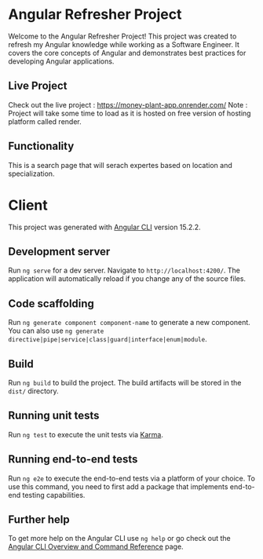 # Angular Refresher Project

Welcome to the Angular Refresher Project! This project was created to refresh my Angular knowledge while working as a Software Engineer. It covers the core concepts of Angular and demonstrates best practices for developing Angular applications.

## Live Project

Check out the live project : https://money-plant-app.onrender.com/
Note : Project will take some time to load as it is hosted on free version of hosting platform called render.

## Functionality
This is a search page that will serach expertes based on location and specialization.

# Client

This project was generated with [Angular CLI](https://github.com/angular/angular-cli) version 15.2.2.

## Development server

Run `ng serve` for a dev server. Navigate to `http://localhost:4200/`. The application will automatically reload if you change any of the source files.

## Code scaffolding

Run `ng generate component component-name` to generate a new component. You can also use `ng generate directive|pipe|service|class|guard|interface|enum|module`.

## Build

Run `ng build` to build the project. The build artifacts will be stored in the `dist/` directory.

## Running unit tests

Run `ng test` to execute the unit tests via [Karma](https://karma-runner.github.io).

## Running end-to-end tests

Run `ng e2e` to execute the end-to-end tests via a platform of your choice. To use this command, you need to first add a package that implements end-to-end testing capabilities.

## Further help

To get more help on the Angular CLI use `ng help` or go check out the [Angular CLI Overview and Command Reference](https://angular.io/cli) page.
